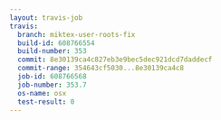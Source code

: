 ```yaml
---
layout: travis-job
travis:
  branch: miktex-user-roots-fix
  build-id: 608766554
  build-number: 353
  commit: 8e30139ca4c827eb3e9bec5dec921dcd7daddecf
  commit-range: 354643cf5030...8e30139ca4c8
  job-id: 608766568
  job-number: 353.7
  os-name: osx
  test-result: 0
---
```

